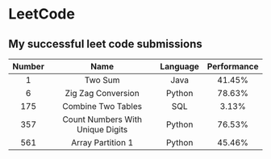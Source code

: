# LeetCode
My successful leet code submissions
---

| Number  | Name                                  | Language |Performance  |
|:-------:|:-------------------------------------:|:--------:|:-----------:|
| 1       | Two Sum                               | Java     |41.45%       |
| 6       | Zig Zag Conversion                    | Python   |78.63%       |
| 175     | Combine Two Tables                    | SQL      | 3.13%       |
| 357     | Count Numbers With Unique Digits      | Python   |76.53%       |
| 561     | Array Partition 1                     | Python   |45.46%       |
